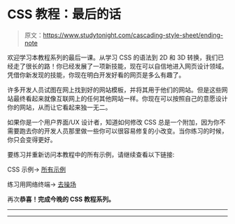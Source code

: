 # CSS 教程：最后的话

> 原文：<https://www.studytonight.com/cascading-style-sheet/ending-note>

欢迎学习本教程系列的最后一课。从学习 CSS 的语法到 2D 和 3D 转换，我们已经走了很长的路！你已经发展了一项新技能，现在可以自信地进入网页设计领域。凭借你新发现的技能，你现在明白开发好看的网页是多么有趣了。

许多开发人员试图在网上找到好的网站模板，并将其用于他们的网站。但是这些网站最终看起来就像互联网上的任何其他网站一样。你现在可以按照自己的意愿设计你的网站，从而让它看起来独一无二。

如果你是一个用户界面/UX 设计者，知道如何修改 CSS 总是一个附加，因为你不需要跑去你的开发人员那里做一些你可以很容易修复的小改变。当你练习的时候，你只会变得更好。

要练习并重新访问本教程中的所有示例，请继续查看以下链接:

CSS 示例→ [所有示例](/code/playground/examples/css.php)

练习用网络终端→ [去操场](/code/playground/)

再次**恭喜！完成今晚的 CSS 教程系列。**

* * *

* * *